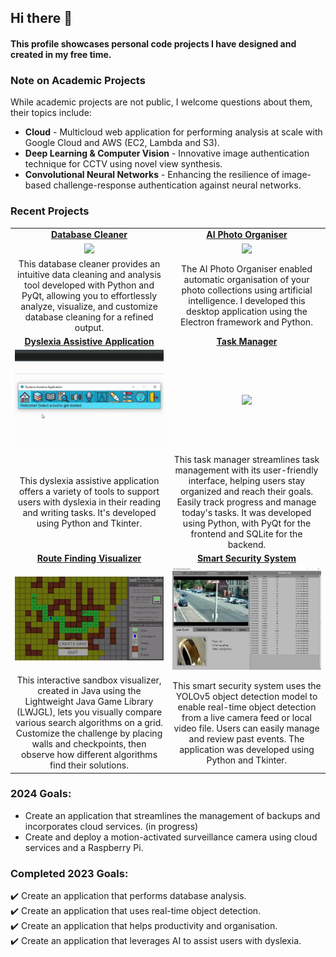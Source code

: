 ## Hi there 👋

#### This profile showcases personal code projects I have designed and created in my free time.

### Note on Academic Projects

While academic projects are not public, I welcome questions about them, their topics include:

- **Cloud** - Multicloud web application for performing analysis at scale with Google Cloud and AWS (EC2, Lambda and S3).
- **Deep Learning & Computer Vision** - Innovative image authentication technique for CCTV using novel view synthesis.
- **Convolutional Neural Networks** - Enhancing the resilience of image-based challenge-response authentication against neural networks.



### Recent Projects



<table>
  <tr>
    <td align="center" width="50%"><a href="https://github.com/StevenButtifint/database-cleaner"><b>Database Cleaner</b></a>
    </td>
    <td align="center" width="50%"><a href="https://github.com/StevenButtifint/ai-photo-organiser"><b>AI Photo Organiser</b></a>
    </td>
  </tr>
  <tr>
    <td align="center" width="50%">
        <img src="https://github.com/stevenbuttifint/database-cleaner/blob/main/demo/analysis_demo.gif?raw=true"/>
    </td>
        <td align="center" width="50%">
        <img src="https://github.com/StevenButtifint/ai-photo-organiser/blob/main/demo/demo_video.gif?raw=true"/>
    </td>
  </tr>
  <tr>
    <td align="center" width="50%">This database cleaner provides an intuitive data cleaning and analysis tool developed with Python and PyQt, allowing you to effortlessly analyze, visualize, and customize database cleaning for a refined output.
    </td>
    <td align="center" width="50%">The AI Photo Organiser enabled automatic organisation of your photo collections using artificial intelligence. I developed this desktop application using the Electron framework and Python.
    </td>
  </tr>
  <tr>
    <td align="center" width="50%"><a href="https://github.com/StevenButtifint/dyslexia-assistive-application"><b>Dyslexia Assistive Application</b></a>
    </td>
    <td align="center" width="50%"><a href="https://github.com/StevenButtifint/task-manager"><b>Task Manager</b></a>
    </td>
  </tr>
  <tr>
    <td align="center" width="50%">
        <img src="https://github.com/stevenbuttifint/dyslexia-assistive-application/blob/main/res/demo/demo_1.gif?raw=true"/>
    </td>
        <td align="center" width="50%">
        <img src="https://github.com/StevenButtifint/task-manager/blob/main/demo_images/demo_one.gif?raw=true"/>
    </td>
  </tr>
  <tr>
    <td align="center" width="50%">This dyslexia assistive application offers a variety of tools to support users with dyslexia in their reading and writing tasks. It's developed using Python and Tkinter.
    </td>
    <td align="center" width="50%">This task manager streamlines task management with its user-friendly interface, helping users stay organized and reach their goals. Easily track progress and manage today's tasks. It was developed using Python, with PyQt for the frontend and SQLite for the backend.
    </td>
  </tr>
  <tr>
    <td align="center" width="50%"><a href="https://github.com/StevenButtifint/route-finding-visualizer"><b>Route Finding Visualizer</b></a>
    </td>
    <td align="center" width="50%"><a href="https://github.com/StevenButtifint/smart-security-system"><b>Smart Security System</b></a>
    </td>
  </tr>
  <tr>
    <td align="center" width="50%">
        <img src="https://github.com/stevenbuttifint/route-finding-visualizer/blob/main/src/res/demoVideo.gif?raw=true"/>
    </td>
        <td align="center" width="50%">
        <img src="https://github.com/StevenButtifint/smart-security-system/blob/main/demo/demo.JPG?raw=true"/>
    </td>
  </tr>
  <tr>
    <td align="center" width="50%">This interactive sandbox visualizer, created in Java using the Lightweight Java Game Library (LWJGL), lets you visually compare various search algorithms on a grid. Customize the challenge by placing walls and checkpoints, then observe how different algorithms find their solutions.
    </td>
    <td align="center" width="50%">This smart security system uses the YOLOv5 object detection model to enable real-time object detection from a live camera feed or local video file. Users can easily manage and review past events. The application was developed using Python and Tkinter.
    </td>
  </tr>
</table>


### 2024 Goals:
- Create an application that streamlines the management of backups and incorporates cloud services. (in progress)
- Create and deploy a motion-activated surveillance camera using cloud services and a Raspberry Pi.

### Completed 2023 Goals:
:heavy_check_mark: Create an application that performs database analysis. <br>
:heavy_check_mark: Create an application that uses real-time object detection. <br>
:heavy_check_mark: Create an application that helps productivity and organisation. <br>
:heavy_check_mark: Create an application that leverages AI to assist users with dyslexia.

[comment]: <> (references:)
[comment]: <> (badges source: https://github.com/Ileriayo/markdown-badges)
[comment]: <> (Language stats source: https://github.com/anuraghazra/github-readme-stats)
